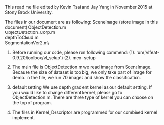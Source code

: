 This read me file edited by Kevin Tsai and Jay Yang in November 2015 at Stony Brook University.

The files in our document are as following:
SceneImage (store image in this document)
ObjectDetection.m\
ObjectDetection_Corp.m\
depthToCloud.m\
SegmentationVer2.m\

1. Before running our code, please run following commend:
 (1). run('vlfeat-0.9.20/toolbox/vl_setup')
 (2). mex -setup

2. The main file is ObjectDetection.m
we read image from SceneImage.
Because the size of dataset is too big, we only take part of image for demo.
In the file, we run 70 images and show the classification.

3. default setting
We use depth gradient kernel as our default setting.  If you would like to change different kernel, please go to ObjectDetection.m.  There are three type of kernel you can choose on the top of program.

4. The files in Kernel_Descriptor are programmed for our combined kernel implement.